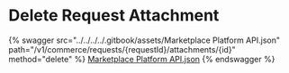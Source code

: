 # Delete Request Attachment

{% swagger src="../../../../.gitbook/assets/Marketplace Platform API.json" path="/v1/commerce/requests/{requestId}/attachments/{id}" method="delete" %}
[Marketplace Platform API.json](<../../../../.gitbook/assets/Marketplace Platform API.json>)
{% endswagger %}
